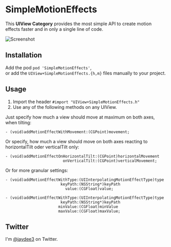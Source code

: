 # SimpleMotionEffects

This **UIView Category** provides the most simple API to create motion effects faster and in only a single line of code.

![Screenshot](gfx/screenshot.png)

## Installation

Add the pod `pod 'SimpleMotionEffects'`,  
or add the `UIView+SimpleMotionEffects.{h,m}` files manually to your project.


## Usage

1. Import the header `#import "UIView+SimpleMotionEffects.h"`
2. Use any of the following methods on any UIView.

Just specify how much a view should move at maximum on both axes, when tilting:

	- (void)addMotionEffectWithMovement:(CGPoint)movement;
	
Or specify, how much a view should move on both axes reacting to horizontalTilt oder verticalTilt only:
	
	- (void)addMotionEffectOnHorizontalTilt:(CGPoint)horizontalMovement
	                         onVerticalTilt:(CGPoint)verticalMovement;

Or for more granular settings:

	- (void)addMotionEffectWithType:(UIInterpolatingMotionEffectType)type
	                        keyPath:(NSString*)keyPath
	                          value:(CGFloat)value;
	
	- (void)addMotionEffectWithType:(UIInterpolatingMotionEffectType)type
	                        keyPath:(NSString*)keyPath
	                       minValue:(CGFloat)minValue
	                       maxValue:(CGFloat)maxValue;

## Twitter

I'm [@jaydee3](http://twitter.com/jaydee3) on Twitter.